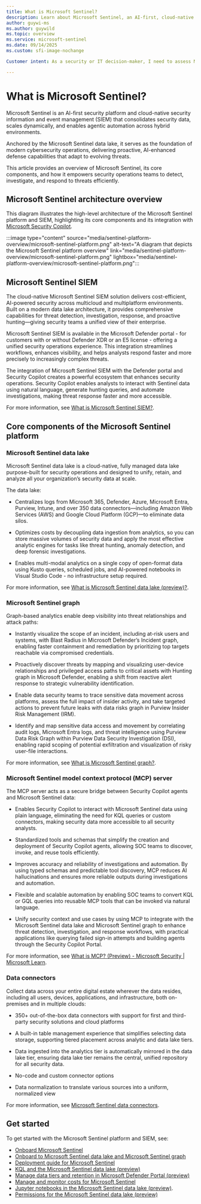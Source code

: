 ```yaml
---
title: What is Microsoft Sentinel?
description: Learn about Microsoft Sentinel, an AI-first, cloud-native security platform and security information and event management (SIEM) that consolidates and analyzes security data at scale, empowers security operations teams with proactive, AI-enhanced defense capabilities, and provides unified tools for detecting, investigating, and responding to threats across hybrid and multicloud environments.
author: guywi-ms
ms.author: guywild
ms.topic: overview
ms.service: microsoft-sentinel
ms.date: 09/14/2025
ms.custom: sfi-image-nochange

Customer intent: As a security or IT decision‑maker, I need to assess Microsoft Sentinel’s cloud‑native, fully managed architecture - centered on the Sentinel data lake and Graph - so I can determine fit for our security, operational, and migration requirements.

---
```


# What is Microsoft Sentinel?

Microsoft Sentinel is an AI-first security platform and cloud-native security information and event management (SIEM) that consolidates security data, scales dynamically, and enables agentic automation across hybrid environments. 

Anchored by the Microsoft Sentinel data lake, it serves as the foundation of modern cybersecurity operations, delivering proactive, AI-enhanced defense capabilities that adapt to evolving threats.

This article provides an overview of Microsoft Sentinel, its core components, and how it empowers security operations teams to detect, investigate, and respond to threats efficiently.

## Microsoft Sentinel architecture overview

This diagram illustrates the high-level architecture of the Microsoft Sentinel platform and SIEM, highlighting its core components and its integration with [Microsoft Security Copilot](/copilot/security/microsoft-security-copilot).

:::image type="content" source="media/sentinel-platform-overview/microsoft-sentinel-platform.png" alt-text="A diagram that depicts the Microsoft Sentinel platform overview" link="media/sentinel-platform-overview/microsoft-sentinel-platform.png" lightbox="media/sentinel-platform-overview/microsoft-sentinel-platform.png":::

## Microsoft Sentinel SIEM

The cloud-native Microsoft Sentinel SIEM solution delivers cost-efficient, AI-powered security across multicloud and multiplatform environments. Built on a modern data lake architecture, it provides comprehensive capabilities for threat detection, investigation, response, and proactive hunting—giving security teams a unified view of their enterprise.

Microsoft Sentinel SIEM is available in the Microsoft Defender portal - for customers with or without Defender XDR or an E5 license - offering a unified security operations experience. This integration streamlines workflows, enhances visibility, and helps analysts respond faster and more precisely to increasingly complex threats.

The integration of Microsoft Sentinel SIEM with the Defender portal and Security Copilot creates a powerful ecosystem that enhances security operations. Security Copilot enables analysts to interact with Sentinel data using natural language, generate hunting queries, and automate investigations, making threat response faster and more accessible.

For more information, see [What is Microsoft Sentinel SIEM?](./overview.md).

## Core components of the Microsoft Sentinel platform

### Microsoft Sentinel data lake

Microsoft Sentinel data lake is a cloud-native, fully managed data lake purpose-built for security operations and designed to unify, retain, and analyze all your organization’s security data at scale.

The data lake:

- Centralizes logs from Microsoft 365, Defender, Azure, Microsoft Entra, Purview, Intune, and over 350 data connectors—including Amazon Web Services (AWS) and Google Cloud Platform (GCP)—to eliminate data silos.

- Optimizes costs by decoupling data ingestion from analytics, so you can store massive volumes of security data and apply the most effective analytic engines for tasks like threat hunting, anomaly detection, and deep forensic investigations.

- Enables multi-modal analytics on a single copy of open-format data using Kusto queries, scheduled jobs, and AI-powered notebooks in Visual Studio Code - no infrastructure setup required.

For more information, see [What is Microsoft Sentinel data lake (preview)?](../sentinel/datalake/sentinel-lake-overview.md).


### Microsoft Sentinel graph

Graph-based analytics enable deep visibility into threat relationships and attack paths: 

- Instantly visualize the scope of an incident, including at-risk users and systems, with Blast Radius in Microsoft Defender’s Incident graph, enabling faster containment and remediation by prioritizing top targets reachable via compromised credentials.

- Proactively discover threats by mapping and visualizing user-device relationships and privileged access paths to critical assets with Hunting graph in Microsoft Defender, enabling a shift from reactive alert response to strategic vulnerability identification.

- Enable data security teams to trace sensitive data movement across platforms, assess the full impact of insider activity, and take targeted actions to prevent future leaks with data risks graph in Purview Insider Risk Management (IRM).

- Identify and map sensitive data access and movement by correlating audit logs, Microsoft Entra logs, and threat intelligence using Purview Data Risk Graph within Purview Data Security Investigation (DSI), enabling rapid scoping of potential exfiltration and visualization of risky user-file interactions.

For more information, see [What is Microsoft Sentinel graph?](../sentinel/datalake/sentinel-graph-overview.md).

### Microsoft Sentinel model context protocol (MCP) server

The MCP server acts as a secure bridge between Security Copilot agents and Microsoft Sentinel data:

-  Enables Security Copilot to interact with Microsoft Sentinel data using plain language, eliminating the need for KQL queries or custom connectors, making security data more accessible to all security analysts.

- Standardized tools and schemas that simplify the creation and deployment of Security Copilot agents, allowing SOC teams to discover, invoke, and reuse tools efficiently.

- Improves accuracy and reliability of investigations and automation. By using typed schemas and predictable tool discovery, MCP reduces AI hallucinations and ensures more reliable outputs during investigations and automation.

- Flexible and scalable automation by enabling SOC teams to convert KQL or GQL queries into reusable MCP tools that can be invoked via natural language.

- Unify security context and use cases by using MCP to integrate with the Microsoft Sentinel data lake and Microsoft Sentinel graph to enhance threat detection, investigation, and response workflows, with practical applications like querying failed sign-in attempts and building agents through the Security Copilot Portal.

For more information, see [What is MCP? (Preview) - Microsoft Security | Microsoft Learn](../sentinel/datalake/sentinel-mcp-overview.md).

### Data connectors

Collect data across your entire digital estate wherever the data resides, including all users, devices, applications, and infrastructure, both on-premises and in multiple clouds:

-  350+ out-of-the-box data connectors with support for first and third-party security solutions and cloud platforms

- A built-in table management experience that simplifies selecting data storage, supporting tiered placement across analytic and data lake tiers.

- Data ingested into the analytics tier is automatically mirrored in the data lake tier, ensuring data lake tier remains the central, unified repository for all security data.

- No-code and custom connector options

- Data normalization to translate various sources into a uniform, normalized view

For more information, see [Microsoft Sentinel data connectors](./connect-data-sources.md).


## Get started

To get started with the Microsoft Sentinel platform and SIEM, see:

- [Onboard Microsoft Sentinel](quickstart-onboard.md)
- [Onboard to Microsoft Sentinel data lake and Microsoft Sentinel graph](../sentinel/datalake/sentinel-lake-onboarding.md)
- [Deployment guide for Microsoft Sentinel](deploy-overview.md)
- [KQL and the Microsoft Sentinel data lake (preview)](../sentinel/datalake/kql-overview.md)
- [Manage data tiers and retention in Microsoft Defender Portal (preview)](./manage-data-overview.md)
- [Manage and monitor costs for Microsoft Sentinel](./billing-monitor-costs.md)
- [Jupyter notebooks in the Microsoft Sentinel data lake (preview)](../sentinel/datalake/notebooks-overview.md).
- [Permissions for the Microsoft Sentinel data lake (preview)](./roles.md#roles-and-permissions-for-the-microsoft-sentinel-data-lake)
